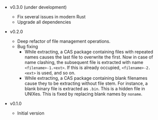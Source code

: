 * v0.3.0 (under development)
  - Fix several issues in modern Rust
  - Upgrade all dependencies

* v0.2.0
  - Deep refactor of file management operations.
  - Bug fixing
     - While extracting, a CAS package containing files with repeated names causes the last file to overwrite the first. Now in case of name clashing, the subsequent file is extracted with name `<filename>-1.<ext>`. If this is already occupied, `<filename>-2.<ext>` is used, and so on.
     - While extracting, a CAS package containing blank filenames cause they to be extracting without file stem. For instance, a blank binary file is extracted as `.bin`. This is a hidden file in UNIXes. This is fixed by replacing blank names by `noname`.

* v0.1.0
  - Initial version

